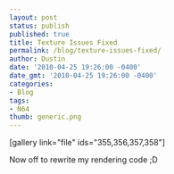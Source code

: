 ```yaml
---
layout: post
status: publish
published: true
title: Texture Issues Fixed
permalink: /blog/texture-issues-fixed/
author: Dustin
date: '2010-04-25 19:26:00 -0400'
date_gmt: '2010-04-25 19:26:00 -0400'
categories:
- Blog
tags:
- N64
thumb: generic.png
---
```

[gallery link="file" ids="355,356,357,358"]

Now off to rewrite my rendering code ;D
